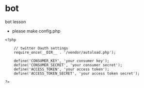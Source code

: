 # bot
bot lesson


* please make config.php

``` config.php
<?php

    // twitter Oauth settings
    require_once(__DIR__ . '/vendor/autoload.php');

    define('CONSUMER_KEY', 'your consumer key');
    define('CONSUMER_SECRET', 'your consumer secret');
    define('ACCESS_TOKEN', 'your access token');
    define('ACCESS_TOKEN_SECRET', 'your access token secret');

?>
```
